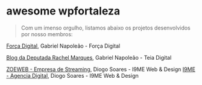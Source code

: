 # awesome wpfortaleza

> Com um imenso orgulho, listamos abaixo os projetos desenvolvidos por nosso membros:


[Força Digital](http://forcadigital.com), Gabriel Napoleão - Força Digital

[Blog da Deputada Rachel Marques](http://rachelmarques.org.br), Gabriel Napoleão - Teia Digital

[ZOEWEB - Empresa de Streaming](http://zoeweb.i9me.com.br), Diogo Soares - I9ME Web & Design
[I9ME - Agencia Digital](http://www.i9me.com.br), Diogo Soares - I9ME Web & Design
